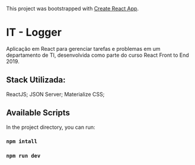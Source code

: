 This project was bootstrapped with [Create React App](https://github.com/facebook/create-react-app).

# IT - Logger

Aplicação em React para gerenciar tarefas e problemas em um departamento de TI, desenvolvida como parte do curso React Front to End 2019.

## Stack Utilizada:
ReactJS;
JSON Server;
Materialize CSS;

## Available Scripts

In the project directory, you can run:

### `npm intall`

### `npm run dev`


